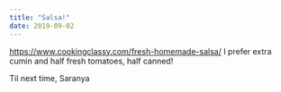 ```yaml
---
title: "Salsa!"
date: 2019-09-02
---
```

https://www.cookingclassy.com/fresh-homemade-salsa/
I prefer extra cumin and half fresh tomatoes, half canned!

Til next time,
Saranya
